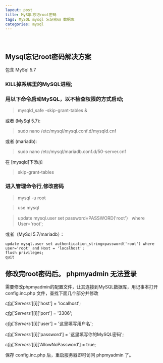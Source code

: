 ```yaml
---
layout: post
title: MySQL忘记root密码
tags: MySQL mysql 忘记密码 数据库
categories: mysql
---
```

　

## Mysql忘记root密码解决方案
包含 MySql 5.7

### KILL掉系统里的MySQL进程;

### 用以下命令启动MySQL，以不检查权限的方式启动;
>mysqld_safe -skip-grant-tables &

或者 (MySql 5.7):
>sudo nano /etc/mysql/mysql.conf.d/mysqld.cnf

或者 (mariadb):
>sudo nano /etc/mysql/mariadb.conf.d/50-server.cnf


在 [mysqld]下添加
>skip-grant-tables

### 进入管理命令行,修改密码
>mysql -u root

>use mysql

>update mysql.user set password=PASSWORD('root'） where User='root';

或者（MySql 5.7/mariadb）：

```
update mysql.user set authentication_string=password('root') where user='root' and Host = 'localhost';
flush privileges;
quit
```

## 修改完root密码后。 phpmyadmin 无法登录

需要修改phpmyadmin的配置文件，让其连接到MySQL数据库，用记事本打开 config.inc.php 文件，查找下面几个部分并修改

$cfg['Servers'][$i]['host'] = 'localhost';

$cfg['Servers'][$i]['port'] = '3306';

$cfg['Servers'][$i]['user'] = '这里填写用户名';

$cfg['Servers'][$i]['password'] = '这里填写你的MySQL密码';

$cfg['Servers'][$i]['AllowNoPassword'] = true;

保存 config.inc.php 后，重启服务器即可访问 phpmyadmin 了。
　
